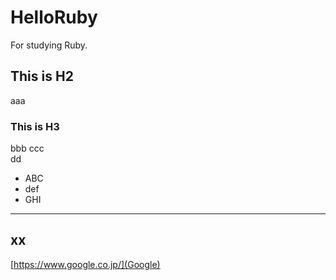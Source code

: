 # HelloRuby
For studying Ruby.

## This is H2
aaa

### This is H3
bbb
ccc  
dd
  
* ABC
* def
* GHI  
************
xx  
------------
   
[https://www.google.co.jp/](Google)
  
